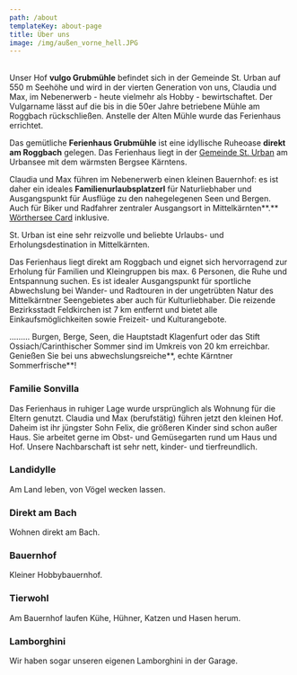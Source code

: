 ```yaml
---
path: /about
templateKey: about-page
title: Über uns
image: /img/außen_vorne_hell.JPG
---
```

\
Unser Hof **vulgo Grubmühle** befindet sich in der Gemeinde St. Urban auf 550 m Seehöhe und wird in der vierten Generation von uns, Claudia und Max, im Nebenerwerb - heute vielmehr als Hobby - bewirtschaftet. Der Vulgarname lässt auf die bis in die 50er Jahre betriebene Mühle am Roggbach rückschließen. Anstelle der Alten Mühle wurde das Ferienhaus errichtet.

Das gemütliche **Ferienhaus Grubmühle** ist eine idyllische Ruheoase **direkt am Roggbach** gelegen. Das Ferienhaus liegt in der [Gemeinde St. Urban](https://www.sturban.at/) am Urbansee mit dem wärmsten Bergsee Kärntens.

Claudia und Max führen im Nebenerwerb einen kleinen Bauernhof: es ist daher ein ideales **Familienurlaubsplatzerl** für Naturliebhaber und Ausgangspunkt für Ausflüge zu den nahegelegenen Seen und Bergen. Auch für Biker und Radfahrer zentraler Ausgangsort in Mittelkärnten**.** [Wörthersee Card](https://www.woerthersee.com/de/woerthersee-plus-card/) inklusive.

St. Urban ist eine sehr reizvolle und beliebte Urlaubs- und Erholungsdestination in Mittelkärnten.

Das Ferienhaus liegt direkt am Roggbach und eignet sich hervorragend zur Erholung für Familien und Kleingruppen bis max. 6 Personen, die Ruhe und Entspannung suchen. Es ist idealer Ausgangspunkt für sportliche Abwechslung bei Wander- und Radtouren in der ungetrübten Natur des Mittelkärntner Seengebietes aber auch für Kulturliebhaber. Die reizende Bezirksstadt Feldkirchen ist 7 km entfernt und bietet alle Einkaufsmöglichkeiten sowie Freizeit- und Kulturangebote.

......... Burgen, Berge, Seen, die Hauptstadt Klagenfurt oder das Stift Ossiach/Carinthischer Sommer sind im Umkreis von 20 km erreichbar. Genießen Sie bei uns abwechslungsreiche**, echte Kärntner Sommerfrische**!

### Familie Sonvilla

Das Ferienhaus in ruhiger Lage wurde ursprünglich als Wohnung für die Eltern genutzt. Claudia und Max (berufstätig) führen jetzt den kleinen Hof. Daheim ist ihr jüngster Sohn Felix, die größeren Kinder sind schon außer Haus. Sie arbeitet gerne im Obst- und Gemüsegarten rund um Haus und Hof. Unsere Nachbarschaft ist sehr nett, kinder- und tierfreundlich.

### Landidylle

Am Land leben, von Vögel wecken lassen.

### Direkt am Bach

Wohnen direkt am Bach.

### Bauernhof

Kleiner Hobbybauernhof.

### Tierwohl

Am Bauernhof laufen Kühe, Hühner, Katzen und Hasen herum.

### Lamborghini

Wir haben sogar unseren eigenen Lamborghini in der Garage.